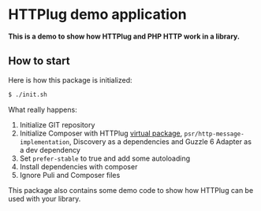 # HTTPlug demo application

**This is a demo to show how HTTPlug and PHP HTTP work in a library.**


## How to start

Here is how this package is initialized:


``` bash
$ ./init.sh
```

What really happens:

1. Initialize GIT repository
2. Initialize Composer with HTTPlug [virtual package](http://docs.php-http.org/en/latest/httplug/users.html#background),
`psr/http-message-implementation`, Discovery as a dependencies and Guzzle 6 Adapter as a dev dependency
3. Set `prefer-stable` to true and add some autoloading
4. Install dependencies with composer
5. Ignore Puli and Composer files


This package also contains some demo code to show how HTTPlug can be used with your library.
